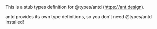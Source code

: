 This is a stub types definition for @types/antd (https://ant.design).

antd provides its own type definitions, so you don't need @types/antd installed!